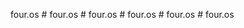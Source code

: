 four.os
#   f o u r . o s  
 #   f o u r . o s  
 #   f o u r . o s  
 #   f o u r . o s  
 #   f o u r . o s  
 